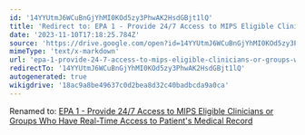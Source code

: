 ```yaml
---
id: '14YYUtmJ6WCuBnGjYhMI0KOd5zy3PhwAK2HsdGBjt1lQ'
title: 'Redirect to: EPA 1 - Provide 24/7 Access to MIPS Eligible Clinicians or Groups Who Have Real-Time Access to Patient''s Medical Record'
date: '2023-11-10T17:18:25.784Z'
source: 'https://drive.google.com/open?id=14YYUtmJ6WCuBnGjYhMI0KOd5zy3PhwAK2HsdGBjt1lQ'
mimeType: 'text/x-markdown'
url: 'epa-1-provide-24-7-access-to-mips-eligible-clinicians-or-groups-who-have-real-time-access-to-patient-s-medical-record.md'
redirectTo: '14YYUtmJ6WCuBnGjYhMI0KOd5zy3PhwAK2HsdGBjt1lQ'
autogenerated: true
wikigdrive: '18ac9a8be49637c0d2bea8d32c40badbcda9a0ca'
---
```

Renamed to: [EPA 1 - Provide 24/7 Access to MIPS Eligible Clinicians or Groups Who Have Real-Time Access to Patient's Medical Record](epa-1-provide-24-7-access-to-mips-eligible-clinicians-or-groups-who-have-real-time-access-to-patient-s-medical-record.md)
